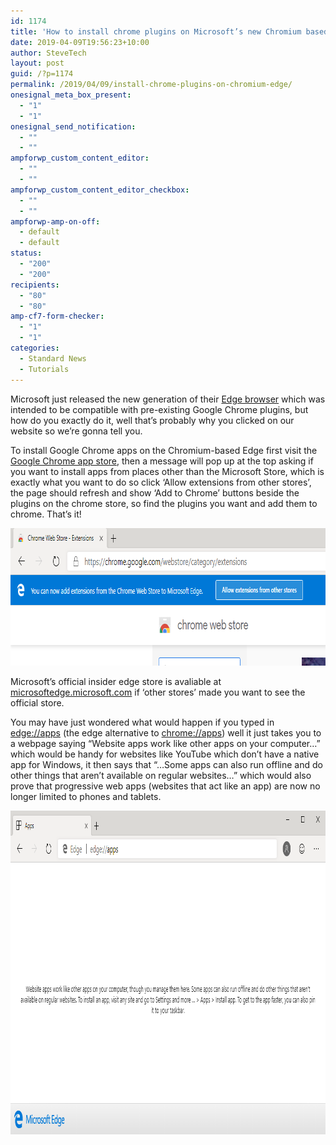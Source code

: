 ```yaml
---
id: 1174
title: 'How to install chrome plugins on Microsoft’s new Chromium based Edge'
date: 2019-04-09T19:56:23+10:00
author: SteveTech
layout: post
guid: /?p=1174
permalink: /2019/04/09/install-chrome-plugins-on-chromium-edge/
onesignal_meta_box_present:
  - "1"
  - "1"
onesignal_send_notification:
  - ""
  - ""
ampforwp_custom_content_editor:
  - ""
  - ""
ampforwp_custom_content_editor_checkbox:
  - ""
  - ""
ampforwp-amp-on-off:
  - default
  - default
status:
  - "200"
  - "200"
recipients:
  - "80"
  - "80"
amp-cf7-form-checker:
  - "1"
  - "1"
categories:
  - Standard News
  - Tutorials
---
```

Microsoft just released the new generation of their <a href="https://www.microsoftedgeinsider.com/" target="_blank" rel="noopener noreferrer">Edge browser</a> which was intended to be compatible with pre-existing Google Chrome plugins, but how do you exactly do it, well that’s probably why you clicked on our website so we’re gonna tell you.

To install Google Chrome apps on the Chromium-based Edge first visit the <a href="https://chrome.google.com/webstore/category/extensions" target="_blank" rel="noopener noreferrer">Google Chrome app store</a>, then a message will pop up at the top asking if you want to install apps from places other than the Microsoft Store, which is exactly what you want to do so click ‘Allow extensions from other stores’, the page should refresh and show ‘Add to Chrome’ buttons beside the plugins on the chrome store, so find the plugins you want and add them to chrome. That’s it!

<img class="alignnone wp-image-1176 size-full" src="/uploads/2019/04/Edge-Chrome-Store-Cropped.png" alt="The Google Chrome app store on Microsoft's Chromium-based Edge" width="800" height="220" /> 

Microsoft’s official insider edge store is avaliable at <a href="https://microsoftedge.microsoft.com/" target="_blank" rel="noopener noreferrer">microsoftedge.microsoft.com</a> if ‘other stores’ made you want to see the official store.

You may have just wondered what would happen if you typed in <a href="//apps" target="_blank" rel="noopener noreferrer">edge://apps</a> (the edge alternative to <a href="//apps" target="_blank" rel="noopener noreferrer">chrome://apps</a>) well it just takes you to a webpage saying &#8220;Website apps work like other apps on your computer&#8230;&#8221; which would be handy for websites like YouTube which don’t have a native app for Windows, it then says that &#8220;&#8230;Some apps can also run offline and do other things that aren’t available on regular websites&#8230;&#8221; which would also prove that progressive web apps (websites that act like an app) are now no longer limited to phones and tablets.

<img class="alignnone wp-image-1177 size-full" src="/uploads/2019/04/Edge-Apps-Edited.png" alt="The App page on Microsoft's Chromium-based Edge" width="958" height="518" />